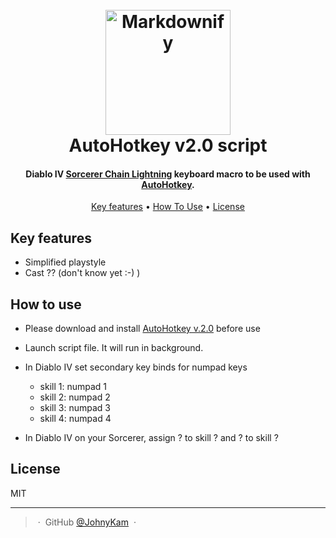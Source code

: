 <h1 align="center">
  <br>
  <a href="https://www.autohotkey.com/"><img src="https://www.autohotkey.com/static/ahk_logo_no_text.svg" alt="Markdownify" width="200"></a>
  <br>
  AutoHotkey v2.0 script
  <br>
</h1>

<h4 align="center">Diablo IV <a href="https://maxroll.gg/d4/build-guides/chain-lightning-sorcerer-guide">Sorcerer Chain Lightning</a> keyboard macro to be used with <a href="https://www.autohotkey.com/" target="_blank">AutoHotkey</a>.</h4>


<p align="center">
  <a href="#key-features">Key features</a> •
  <a href="#how-to-use">How To Use</a> •
  <!-- <a href="#download">Download</a> • -->
  <!-- <a href="#credits">Credits</a> • -->
  <!-- <a href="#related">Related</a> • -->
  <a href="#license">License</a>
</p>

## Key features

* Simplified playstyle
* Cast ?? (don't know yet :-) )

## How to use

* Please download and install [AutoHotkey v.2.0](https://www.autohotkey.com) before use
* Launch script file. It will run in background.
* In Diablo IV set secondary key binds for numpad keys
  - skill 1: numpad 1
  - skill 2: numpad 2
  - skill 3: numpad 3
  - skill 4: numpad 4

* In Diablo IV on your Sorcerer, assign ? to skill ? and ? to skill ?



## License

MIT

---
> &nbsp;&middot;&nbsp;
> GitHub [@JohnyKam](https://github.com/JohnyKam) &nbsp;&middot;&nbsp;
